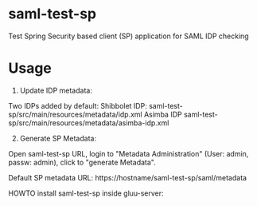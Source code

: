 # saml-test-sp
Test Spring Security based client (SP) application for SAML IDP checking

# Usage

1. Update IDP metadata:

Two IDPs added by default:
Shibbolet IDP: saml-test-sp/src/main/resources/metadata/idp.xml
Asimba IDP saml-test-sp/src/main/resources/metadata/asimba-idp.xml

2. Generate SP Metadata:

Open saml-test-sp URL, login to "Metadata Administration" (User: admin, passw: admin), click to "generate Metadata".

Default SP metadata URL: 
https://hostname/saml-test-sp/saml/metadata

HOWTO install saml-test-sp inside gluu-server:


